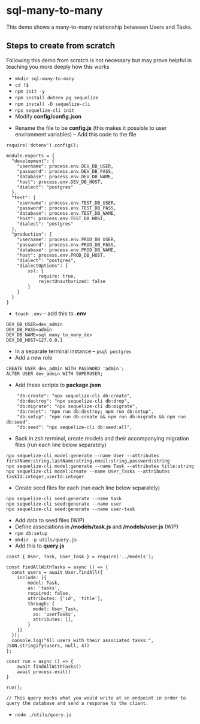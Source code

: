 # sql-many-to-many

This demo shows a many-to-many relationship betweeen Users and Tasks.

## Steps to create from scratch

Following this demo from scratch is not necessary but may prove helpful in teaching you more deeply how this works

- `mkdir sql-many-to-many`
- `cd !$`
- `npm init -y`
- `npm install dotenv pg sequelize`
- `npm install -D sequelize-cli`
- `npx sequelize-cli init`
- Modify **config/config.json**

* Rename the file to be **config.js** (this makes it possible to user environment variables)
  – Add this code to the file

```
require('dotenv').config();

module.exports = {
  "development": {
    "username": process.env.DEV_DB_USER,
    "password": process.env.DEV_DB_PASS,
    "database": process.env.DEV_DB_NAME,
    "host": process.env.DEV_DB_HOST,
    "dialect": "postgres"
  },
  "test": {
    "username": process.env.TEST_DB_USER,
    "password": process.env.TEST_DB_PASS,
    "database": process.env.TEST_DB_NAME,
    "host": process.env.TEST_DB_HOST,
    "dialect": "postgres"
  },
  "production": {
    "username": process.env.PROD_DB_USER,
    "password": process.env.PROD_DB_PASS,
    "database": process.env.PROD_DB_NAME,
    "host": process.env.PROD_DB_HOST,
    "dialect": "postgres",
    "dialectOptions": {
        ssl: {
            require: true,
            rejectUnauthorized: false
        }
    }
  }
}
```

- `touch .env`
  – add this to **.env**

```
DEV_DB_USER=dev_admin
DEV_DB_PASS=admin
DEV_DB_NAME=sql_many_to_many_dev
DEV_DB_HOST=127.0.0.1
```

- In a separate terminal instance
  – `psql postgres`
- Add a new role

```
CREATE USER dev_admin WITH PASSWORD 'admin';
ALTER USER dev_admin WITH SUPERUSER;
```

- Add these scripts to **package.json**

```
    "db:create": "npx sequelize-cli db:create",
    "db:destroy": "npx sequelize-cli db:drop",
    "db:migrate": "npx sequelize-cli db:migrate",
    "db:reset": "npm run db:destroy; npm run db:setup",
    "db:setup": "npm run db:create && npm run db:migrate && npm run db:seed",
    "db:seed": "npx sequelize-cli db:seed:all",
```

- Back in zsh terminal, create models and their accompanying migration files (run each line below separately)

```
npx sequelize-cli model:generate --name User --attributes firstName:string,lastName:string,email:string,password:string
npx sequelize-cli model:generate --name Task --attributes title:string
npx sequelize-cli model:create --name User_Tasks --attributes taskId:integer,userId:integer

```

- Create seed files for each (run each line below separately)

```
npx sequelize-cli seed:generate --name task
npx sequelize-cli seed:generate --name user
npx sequelize-cli seed:generate --name user-task
```

- Add data to seed files (WIP)
- Define associations in **/models/task.js** and **/models/user.js** (WIP)
- `npm db:setup`
- `mkdir -p utils/query.js`
- Add this to **query.js**

```
const { User, Task, User_Task } = require('../models');

const findAllWithTasks = async () => {
  const users = await User.findAll({
    include: [{
        model: Task,
        as: 'tasks',
        required: false,
        attributes: ['id', 'title'],
        through: {
          model: User_Task,
          as: 'userTasks',
          attributes: [],
        }
    }]
  });
  console.log("All users with their associated tasks:", JSON.stringify(users, null, 4))
};

const run = async () => {
    await findAllWithTasks()
    await process.exit()
}

run();

// This query mocks what you would write at an endpoint in order to query the database and send a response to the client.
```

- `node ./utils/query.js`
